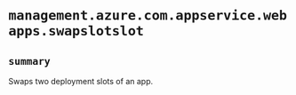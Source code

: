 # `management.azure.com.appservice.webapps.swapslotslot`

## `summary`
Swaps two deployment slots of an app.


